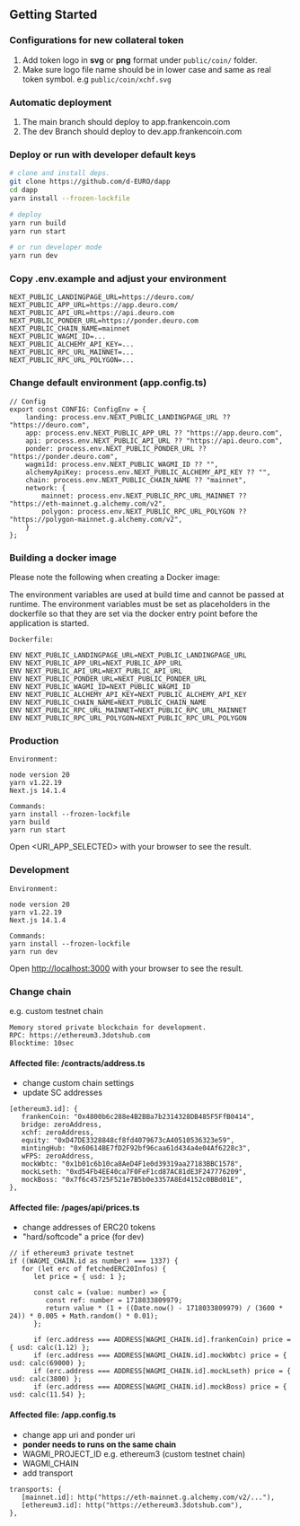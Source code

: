 ## Getting Started

### Configurations for new collateral token

1. Add token logo in **svg** or **png** format under `public/coin/` folder.
2. Make sure logo file name should be in lower case and same as real token symbol.
   e.g `public/coin/xchf.svg`

### Automatic deployment

1. The main branch should deploy to app.frankencoin.com
2. The dev Branch should deploy to dev.app.frankencoin.com

### Deploy or run with developer default keys

```Bash
# clone and install deps.
git clone https://github.com/d-EURO/dapp
cd dapp
yarn install --frozen-lockfile

# deploy
yarn run build
yarn run start

# or run developer mode
yarn run dev
```

### Copy .env.example and adjust your environment

```TS
NEXT_PUBLIC_LANDINGPAGE_URL=https://deuro.com/
NEXT_PUBLIC_APP_URL=https://app.deuro.com/
NEXT_PUBLIC_API_URL=https://api.deuro.com
NEXT_PUBLIC_PONDER_URL=https://ponder.deuro.com
NEXT_PUBLIC_CHAIN_NAME=mainnet
NEXT_PUBLIC_WAGMI_ID=...
NEXT_PUBLIC_ALCHEMY_API_KEY=...
NEXT_PUBLIC_RPC_URL_MAINNET=...
NEXT_PUBLIC_RPC_URL_POLYGON=...
```

### Change default environment (app.config.ts)

```TS
// Config
export const CONFIG: ConfigEnv = {
	landing: process.env.NEXT_PUBLIC_LANDINGPAGE_URL ?? "https://deuro.com",
	app: process.env.NEXT_PUBLIC_APP_URL ?? "https://app.deuro.com",
	api: process.env.NEXT_PUBLIC_API_URL ?? "https://api.deuro.com",
	ponder: process.env.NEXT_PUBLIC_PONDER_URL ?? "https://ponder.deuro.com",
	wagmiId: process.env.NEXT_PUBLIC_WAGMI_ID ?? "",
	alchemyApiKey: process.env.NEXT_PUBLIC_ALCHEMY_API_KEY ?? "",
	chain: process.env.NEXT_PUBLIC_CHAIN_NAME ?? "mainnet",
	network: {
		mainnet: process.env.NEXT_PUBLIC_RPC_URL_MAINNET ?? "https://eth-mainnet.g.alchemy.com/v2",
		polygon: process.env.NEXT_PUBLIC_RPC_URL_POLYGON ?? "https://polygon-mainnet.g.alchemy.com/v2",
	}
};
```

### Building a docker image
Please note the following when creating a Docker image:

The environment variables are used at build time and cannot be passed at runtime. The environment variables must be set as placeholders in the dockerfile so that they are set via the docker entry point before the application is started.

```
Dockerfile:

ENV NEXT_PUBLIC_LANDINGPAGE_URL=NEXT_PUBLIC_LANDINGPAGE_URL
ENV NEXT_PUBLIC_APP_URL=NEXT_PUBLIC_APP_URL
ENV NEXT_PUBLIC_API_URL=NEXT_PUBLIC_API_URL
ENV NEXT_PUBLIC_PONDER_URL=NEXT_PUBLIC_PONDER_URL
ENV NEXT_PUBLIC_WAGMI_ID=NEXT_PUBLIC_WAGMI_ID
ENV NEXT_PUBLIC_ALCHEMY_API_KEY=NEXT_PUBLIC_ALCHEMY_API_KEY
ENV NEXT_PUBLIC_CHAIN_NAME=NEXT_PUBLIC_CHAIN_NAME
ENV NEXT_PUBLIC_RPC_URL_MAINNET=NEXT_PUBLIC_RPC_URL_MAINNET
ENV NEXT_PUBLIC_RPC_URL_POLYGON=NEXT_PUBLIC_RPC_URL_POLYGON
```

### Production

```
Environment:

node version 20
yarn v1.22.19
Next.js 14.1.4

Commands:
yarn install --frozen-lockfile
yarn build
yarn run start
```

Open <URI_APP_SELECTED> with your browser to see the result.

### Development

```
Environment:

node version 20
yarn v1.22.19
Next.js 14.1.4

Commands:
yarn install --frozen-lockfile
yarn run dev
```

Open [http://localhost:3000](http://localhost:3000) with your browser to see the result.

### Change chain

e.g. custom testnet chain

```
Memory stored private blockchain for development.
RPC: https://ethereum3.3dotshub.com
Blocktime: 10sec
```

#### Affected file: /contracts/address.ts

-   change custom chain settings
-   update SC addresses

```
[ethereum3.id]: {
   frankenCoin: "0x4800b6c288e4B2BBa7b2314328DB485F5FfB0414",
   bridge: zeroAddress,
   xchf: zeroAddress,
   equity: "0xD47DE3328848cf8fd4079673cA40510536323e59",
   mintingHub: "0x60614BE7fD2F92bf96caa61d434a4e04Af6228c3",
   wFPS: zeroAddress,
   mockWbtc: "0x1b01c6b10ca8AeD4F1e0d39319aa27183BBC1578",
   mockLseth: "0xd54Fb4EE40ca7F0FeF1cd87AC81dE3F247776209",
   mockBoss: "0x7f6c45725F521e7B5b0e3357A8Ed4152c0BBd01E",
},
```

#### Affected file: /pages/api/prices.ts

-   change addresses of ERC20 tokens
-   "hard/softcode" a price (for dev)

```
// if ethereum3 private testnet
if ((WAGMI_CHAIN.id as number) === 1337) {
   for (let erc of fetchedERC20Infos) {
      let price = { usd: 1 };

      const calc = (value: number) => {
         const ref: number = 1718033809979;
         return value * (1 + ((Date.now() - 1718033809979) / (3600 * 24)) * 0.005 + Math.random() * 0.01);
      };

      if (erc.address === ADDRESS[WAGMI_CHAIN.id].frankenCoin) price = { usd: calc(1.12) };
      if (erc.address === ADDRESS[WAGMI_CHAIN.id].mockWbtc) price = { usd: calc(69000) };
      if (erc.address === ADDRESS[WAGMI_CHAIN.id].mockLseth) price = { usd: calc(3800) };
      if (erc.address === ADDRESS[WAGMI_CHAIN.id].mockBoss) price = { usd: calc(11.54) };
```

#### Affected file: /app.config.ts

-   change app uri and ponder uri
-   **ponder needs to runs on the same chain**
-   WAGMI_PROJECT_ID e.g. ethereum3 (custom testnet chain)
-   WAGMI_CHAIN
-   add transport

```
transports: {
   [mainnet.id]: http("https://eth-mainnet.g.alchemy.com/v2/..."),
   [ethereum3.id]: http("https://ethereum3.3dotshub.com"),
},
```

